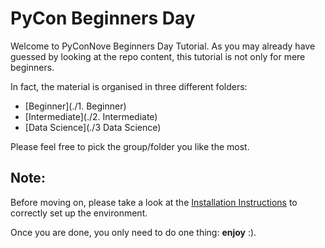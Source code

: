 # PyCon Beginners Day

Welcome to PyConNove Beginners Day Tutorial. As you may already have guessed
by looking at the repo content, this tutorial is not only for mere beginners.

In fact, the material is organised in three different folders:

- [Beginner](./1. Beginner)
- [Intermediate](./2. Intermediate)
- [Data Science](./3 Data Science)

Please feel free to pick the group/folder you like the most.

## Note:

Before moving on, please take a look at the
[Installation Instructions](./installation.md) to correctly set up the
environment.

Once you are done, you only need to do one thing: **enjoy** :).
